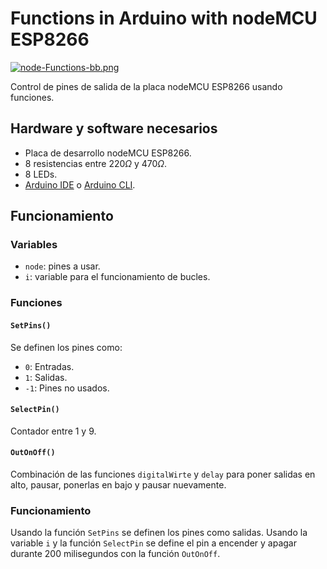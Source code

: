 # Functions in Arduino with nodeMCU ESP8266

[![node-Functions-bb.png](https://i.postimg.cc/FKc571LS/node-Functions-bb.png)](https://postimg.cc/mcb6nLVZ)

Control de pines de salida de la placa nodeMCU ESP8266 usando funciones.


## Hardware y software necesarios
- Placa de desarrollo nodeMCU ESP8266.
- 8 resistencias entre $\displaystyle 220\Omega$ y $\displaystyle 470\Omega$.
- 8 LEDs.
- [Arduino IDE](https://www.arduino.cc/en/software) o [Arduino CLI](https://arduino.github.io/arduino-cli/0.23/installation/).

## Funcionamiento
### Variables
- `node`: pines a usar.
- `i`: variable para el funcionamiento de bucles.

### Funciones
#### `SetPins()`
Se definen los pines como:
- `0`: Entradas.
- `1`: Salidas.
- `-1`: Pines no usados.

#### `SelectPin()`
Contador entre 1 y 9.

#### `OutOnOff()`
Combinación de las funciones `digitalWirte` y `delay` para poner salidas en alto, pausar, ponerlas en bajo y pausar nuevamente.

### Funcionamiento
Usando la función `SetPins` se definen los pines como salidas. 
Usando la variable `i` y la función `SelectPin` se define el pin a encender y apagar durante 200 milisegundos con la función `OutOnOff`.
